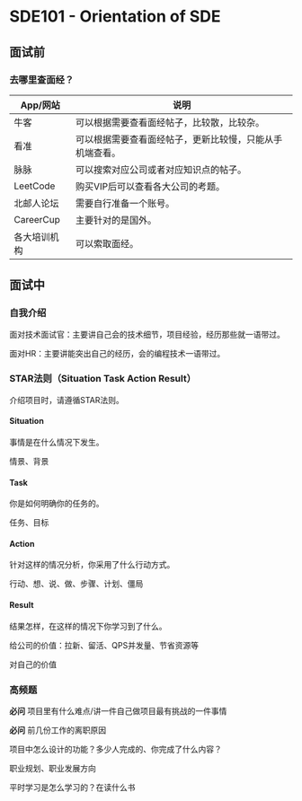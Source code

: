 # SDE101 - Orientation of SDE

## 面试前

### 去哪里查面经？

| App/网站     | 说明                                                     |
| ------------ | -------------------------------------------------------- |
| 牛客         | 可以根据需要查看面经帖子，比较散，比较杂。               |
| 看准         | 可以根据需要查看面经帖子，更新比较慢，只能从手机端查看。 |
| 脉脉         | 可以搜索对应公司或者对应知识点的帖子。                   |
| LeetCode     | 购买VIP后可以查看各大公司的考题。                        |
| 北邮人论坛   | 需要自行准备一个账号。                                   |
| CareerCup    | 主要针对的是国外。                                       |
| 各大培训机构 | 可以索取面经。                                           |

## 面试中

### 自我介绍

面对技术面试官：主要讲自己会的技术细节，项目经验，经历那些就一语带过。

面对HR：主要讲能突出自己的经历，会的编程技术一语带过。

### STAR法则（Situation Task Action Result）

介绍项目时，请遵循STAR法则。

#### Situation

事情是在什么情况下发生。

情景、背景

#### Task

你是如何明确你的任务的。

任务、目标

#### Action

针对这样的情况分析，你采用了什么行动方式。

行动、想、说、做、步骤、计划、僵局

#### Result

结果怎样，在这样的情况下你学习到了什么。

给公司的价值：拉新、留活、QPS并发量、节省资源等

对自己的价值

### 高频题

**必问** 项目里有什么难点/讲一件自己做项目最有挑战的一件事情

**必问** 前几份工作的离职原因

项目中怎么设计的功能？多少人完成的、你完成了什么内容？

职业规划、职业发展方向

平时学习是怎么学习的？在读什么书

